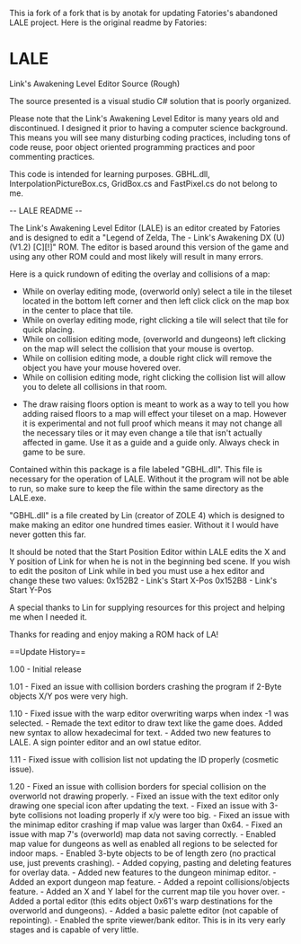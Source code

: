 This ia fork of a fork that is by anotak for updating Fatories's abandoned LALE project.
Here is the original readme by Fatories:

# LALE
Link's Awakening Level Editor Source (Rough)

The source presented is a visual studio C# solution that is poorly organized.

Please note that the Link's Awakening Level Editor is many years old and discontinued. I designed it prior to having a computer science background. This means you will see many disturbing coding practices, including tons of code reuse, poor object oriented programming practices and poor commenting practices.

This code is intended for learning purposes. GBHL.dll, InterpolationPictureBox.cs, GridBox.cs and FastPixel.cs do not belong to me.

-- LALE README --

The Link's Awakening Level Editor (LALE) is an editor created by Fatories and is designed to edit a "Legend of Zelda, The - Link's Awakening DX (U) (V1.2) [C][!]" ROM. The editor is based around this version of the game and using any other ROM could and most likely will result in many errors.

Here is a quick rundown of editing the overlay and collisions of a map:
- While on overlay editing mode, (overworld only) select a tile in the tileset located in the bottom left corner and then left click click on the map box in the center to place that tile.
- While on overlay editing mode, right clicking a tile will select that tile for quick placing.
- While on collision editing mode, (overworld and dungeons) left clicking on the map will select the collision that your mouse is overtop.
- While on collision editing mode, a double right click will remove the object you have your mouse hovered over.
- While on collision editing mode, right clicking the collision list will allow you to delete all collisions in that room.

* The draw raising floors option is meant to work as a way to tell you how adding raised floors to a map will effect your tileset on a map. However it is experimental and not full proof which means it may not change all the necessary tiles or it may even change a tile that isn't actually affected in game. Use it as a guide and a guide only. Always check in game to be sure.

Contained within this package is a file labeled "GBHL.dll". This file is necessary for the operation of LALE. Without it the program will not be able to run, so make sure to keep the file within the same directory as the LALE.exe.

"GBHL.dll" is a file created by Lin (creator of ZOLE 4) which is designed to make making an editor one hundred times easier. Without it I would have never gotten this far.

It should be noted that the Start Position Editor within LALE edits the X and Y position of Link for when he is not in the beginning bed scene. If you wish to edit the positon of Link while in bed you must use a hex editor and change these two values:
0x152B2 - Link's Start X-Pos
0x152B8 - Link's Start Y-Pos

A special thanks to Lin for supplying resources for this project and helping me when I needed it.

Thanks for reading and enjoy making a ROM hack of LA!

==Update History==

1.00 - Initial release

1.01 - Fixed an issue with collision borders crashing the program if 2-Byte objects X/Y pos were very high.

1.10 - Fixed issue with the warp editor overwriting warps when index -1 was selected.
     - Remade the text editor to draw text like the game does. Added new syntax to allow hexadecimal for text.
     - Added two new features to LALE. A sign pointer editor and an owl statue editor.

1.11 - Fixed issue with collision list not updating the ID properly (cosmetic issue).

1.20 - Fixed an issue with collision borders for special collision on the overworld not drawing properly.
     - Fixed an issue with the text editor only drawing one special icon after updating the text.
     - Fixed an issue with 3-byte collisions not loading properly if x/y were too big.
     - Fixed an issue with the minimap editor crashing if map value was larger than 0x64.
     - Fixed an issue with map 7's (overworld) map data not saving correctly.
     - Enabled map value for dungeons as well as enabled all regions to be selected for indoor maps.
     - Enabled 3-byte objects to be of length zero (no practical use, just prevents crashing).
     - Added copying, pasting and deleting features for overlay data.
     - Added new features to the dungeon minimap editor.
     - Added an export dungeon map feature.
     - Added a repoint collisions/objects feature.
     - Added an X and Y label for the current map tile you hover over.
     - Added a portal editor (this edits object 0x61's warp destinations for the overworld and dungeons).
     - Added a basic palette editor (not capable of repointing).
     - Enabled the sprite viewer/bank editor. This is in its very early stages and is capable of very little.
